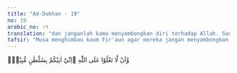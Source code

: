```yaml
---
title: "Ad-Dukhan - 19"
no: 19
arabic_no: ١٩
translation: "dan janganlah kamu menyombongkan diri terhadap Allah. Sungguh, aku datang kepadamu dengan membawa bukti yang nyata."
tafsir: "Musa menghimbau kaum Fir'aun agar mereka jangan menyombongkan diri kepada Allah dengan mengingkari ketuhanan-Nya, dengan mengakui bahwa ketuhanan itu ada pada diri mereka, dan jangan mendurhakai-Nya serta menyalahi perintah-Nya. Selanjutnya Musa menegaskan bahwa dia datang kepada mereka dengan membawa bukti yang nyata atas kebenaran apa yang dia serukan itu. Bukti nyata itu antara lain peristiwa yang terjadi antara Musa dan Fir'aun yang dikisahkan di dalam Al-Qur'an. Firman Allah:\n\nDia (Musa) berkata, \"Apakah (engkau akan melakukan itu) sekalipun aku tunjukkan kepadamu sesuatu (bukti) yang nyata?\"Dia (Fir'aun) berkata, \"Tunjukkan sesuatu (bukti yang nyata) itu, jika engkau termasuk orang yang benar!\"Maka dia (Musa) melemparkan tongkatnya, tiba-tiba tongkat itu menjadi ular besar yang sebenarnya. Dan dia mengeluarkan tangannya (dari dalam bajunya), tiba-tiba tangan itu menjadi putih (bercahaya) bagi orang-orang yang melihatnya. (asy-Syu'ara'/26: 30-33)"
---
```

وَّاَنْ لَّا تَعْلُوْا عَلَى اللّٰهِ ۚاِنِّيْٓ اٰتِيْكُمْ بِسُلْطٰنٍ مُّبِيْنٍۚ 